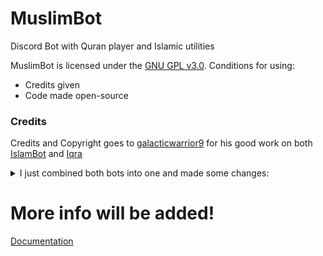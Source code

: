 # MuslimBot
Discord Bot with Quran player and Islamic utilities

MuslimBot is licensed under the [GNU GPL v3.0](https://github.com/nullbyto/MuslimBot/blob/master/LICENSE).
Conditions for using:
- Credits given
- Code made open-source

### Credits
Credits and Copyright goes to [galacticwarrior9](https://github.com/galacticwarrior9) for his good work on both [IslamBot](https://github.com/galacticwarrior9/IslamBot) and [Iqra](https://github.com/galacticwarrior9/Iqra)

<details>
    <summary>I just combined both bots into one and made some changes:</summary>

    - Changed the look of bot feedback like: help menus
    - Made all help menus show current prefix of the server behind commands
    - Added change prefix feature
    - Added reload command for reloading cogs for bot owner
    - Made all external link lists as command in the bot like: translationlist
    - Error handling
</details>

# More info will be added!

[Documentation](https://github.com/nullbyto/MuslimBot/blob/master/Documentation.md)